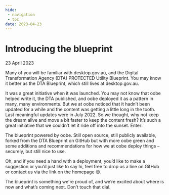 ```yaml
---
hide:
 - navigation
 - toc
date: 2023-04-23
---
```


# Introducing the blueprint

23 April 2023

Many of you will be familiar with desktop.gov.au, and the Digital Transformation Agency (DTA) PROTECTED Utility Blueprint. You may know it better as the DTA Blueprint, which still lives at desktop.gov.au.

It was a great initiative when it was launched. You may not know that oobe helped write it, the DTA published, and oobe deployed it as a pattern in many, many environments. But we at oobe noticed that it hadn’t been updated for a while and the content was getting a little long in the tooth. Last meaningful updates were in July 2022. So we thought, why not keep the dream alive and move a bit faster to keep the content fresh? It’s such a great initiative that we couldn’t let it ride off into the sunset. Enter:

The blueprint powered by oobe. Still open source, still publicly available, forked from the DTA Blueprint on GitHub but with more oobe green and some additions and recommendations for how we at oobe deploy things – securely, but still nice to use.

Oh, and if you need a hand with a deployment, you’d like to make a suggestion or you’d just like to say hi, feel free to drop us a line on GitHub or contact us via the link on the homepage 😊.

The blueprint is something we're proud of, and we’re excited about where is now and what’s coming next. Don’t touch that dial.